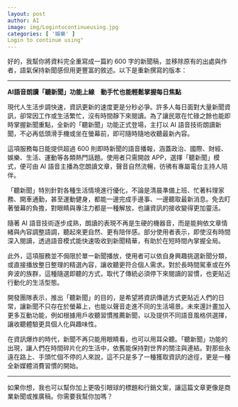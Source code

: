 ```yaml
---
layout: post
author: AI
image: img/Logintocontinueusing.jpg
categories: [ '娛樂' ]
Login to continue using"
---
```

好的，我幫你將資料完全重寫成一篇約 600 字的新聞稿，並移除原有的出處與作者，語氣保持新聞感但用更豐富的敘述。以下是重新撰寫的版本：  

---

**AI語音朗讀「聽新聞」功能上線　動手忙也能輕鬆掌握每日焦點**  

現代人生活步調快速，資訊更新的速度更是分秒必爭。許多人每日面對大量新聞資訊，卻常因工作或生活繁忙，沒有時間靜下來閱讀。為了讓民眾在忙碌之餘也能即時掌握新聞重點，全新的「聽新聞」功能正式登場，主打以 AI 語音技術朗讀新聞，不必再低頭滑手機或坐在螢幕前，即可隨時隨地收聽最新內容。  

這項服務每日能提供超過 600 則即時新聞的語音播報，涵蓋政治、國際、財經、娛樂、生活、運動等各類熱門話題。使用者只需開啟 APP，選擇「聽新聞」模式，便可由 AI 語音主播為您朗讀文章，聲音自然流暢，彷彿有專屬電台主持人陪伴。  

「聽新聞」特別針對各種生活情境進行優化，不論是清晨準備上班、忙著料理家務、開車通勤，甚至運動健身，都能一邊完成手邊事、一邊聽取最新消息。免去盯著螢幕的負擔，對眼睛與專注力都是一種解放，也讓資訊的接收變得更加靈活。  

隨著 AI 語音技術逐步成熟，朗讀的表現不再是生硬的機器音，而是能夠依文章情緒與內容調整語調，聽起來更自然、更有陪伴感。部分使用者表示，即使沒有時間深入閱讀，透過語音模式能快速吸收到新聞精華，有助於在短時間內掌握全局。  

此外，這項服務並不侷限於單一新聞播放，使用者可以依自身興趣挑選新聞分類，或直接播放整日整理的精選內容，讓收聽更符合個人需求。對於長時間駕車或在外奔波的族群，這種隨選即聽的方式，取代了傳統必須停下來閱讀的習慣，也更貼近行動化的生活型態。  

開發團隊表示，推出「聽新聞」的目的，是希望將資訊傳遞方式更貼近人們的日常，讓新聞不只存在於螢幕上，也能以聲音走進不同的生活場景。未來還計畫加入更多互動功能，例如根據用戶收聽習慣推薦新聞，以及提供不同語音風格供選擇，讓收聽體驗更具個人化與趣味性。  

在資訊爆炸的時代，新聞不再只能用眼睛看，也可以用耳朵聽。「聽新聞」功能的出現，讓人們在時間碎片化的生活中，依舊能保持對世界的關注與連結。對那些永遠在路上、手頭忙個不停的人來說，這不只是多了一種獲取資訊的途徑，更是一種全新媒體消費習慣的開始。  

---

如果你想，我也可以幫你加上更吸引眼球的標題和行銷文案，讓這篇文章更像是商業新聞或推廣稿。你需要我幫你加嗎？